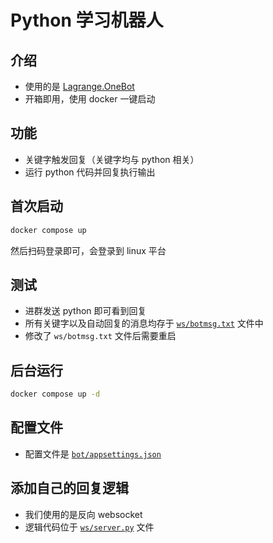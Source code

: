 # Python 学习机器人

## 介绍
- 使用的是 [Lagrange.OneBot](https://github.com/LagrangeDev/Lagrange.Core)
- 开箱即用，使用 docker 一键启动

## 功能
- 关键字触发回复（关键字均与 python 相关）
- 运行 python 代码并回复执行输出

## 首次启动
```bash
docker compose up
```

然后扫码登录即可，会登录到 linux 平台

## 测试
- 进群发送 python 即可看到回复
- 所有关键字以及自动回复的消息均存于 [`ws/botmsg.txt`](ws/botmsg.txt) 文件中
- 修改了 `ws/botmsg.txt` 文件后需要重启

## 后台运行
```bash
docker compose up -d
```

## 配置文件
- 配置文件是 [`bot/appsettings.json`](bot/appsettings.json)

## 添加自己的回复逻辑
- 我们使用的是反向 websocket
- 逻辑代码位于 [`ws/server.py`](ws/server.py) 文件
